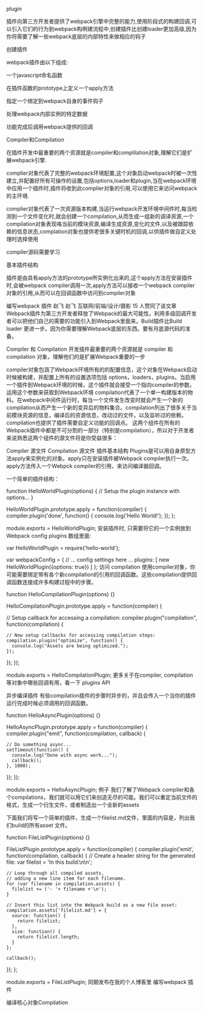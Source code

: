 plugin

插件向第三方开发者提供了webpack引擎中完整的能力,使用阶段式的构建回调,可以引入它们的行为到webpack构啊建流程中,创建插件比创建loader更加高级,因为你将需要了解一些webpack底层的内部特性来做相应的钩子

创建插件

webpack插件由以下组成:

一个javascript命名函数

在插件函数的prototype上定义一个apply方法

指定一个绑定到webpack自身的事件钩子

处理webpack内部实例的特定数据

功能完成后调用webpack提供的回调


Compiler和Compilation

在插件开发中最重要的两个资源就是compiler和complilation对象,理解它们是扩展webpack引擎.

complier对象代表了完整的webpack环境配置,这个对象启动webpack时被一次性建立,并配置好所有可操作的设置,包括options,loader和plugin,当在webpack环境中应用一个插件时,插件将收到此complier对象的引用,可以使用它来访问webpack的主环境.

complier对象代表了一次资源版本构建,当运行webpack开发环境中间件时,每当检测到一个文件变化时,就会创建一个compilation,从而生成一组新的调译资源,一个compilation对象表现咯当前的模块资源,编译生成资源,变化的文件,以及被跟踪依赖的信息状态,complation对象也提供老很多关键时机的回调,以供插件做自定义处理时选择使用

compiler源码需要学习


基本插件结构

插件是由具有apply方法的prototype所实例化出来的,这个apply方法在安装插件时,会被webpack compiler调用一次,apply方法可以接收一个webpack compiler对象的引用,从而可以在回调函数中访问到compiler对象




编写webpack 插件
赵飞
赵飞
互联网/前端/设计/摄影
15 人赞同了该文章
Webpack插件为第三方开发者释放了Webpack的最大可能性。利用多级回调开发者可以把他们自己的需要的功能引入到Webpack里面来。Build插件比Build loader 更进一步。因为你需要理解Webpack底层的东西。要有月底源代码的准备。

Compiler 和 Compilation
开发插件最重要的两个资源就是 compiler 和 compilation 对象，理解他们的是扩展Webpack重要的一步

compiler对象包涵了Webpack环境所有的的配置信息，这个对象在Webpack启动时候被构建，并配置上所有的设置选项包括 options，loaders，plugins。当启用一个插件到Webpack环境的时候，这个插件就会接受一个指向compiler的参数。运用这个参数来获取到Webpack环境
compilation代表了一个单一构建版本的物料。在webpack中间件运行时，每当一个文件发生改变时就会产生一个新的compilation从而产生一个新的变异后的物料集合。compilation列出了很多关于当前模块资源的信息，编译后的资源信息，改动过的文件，以及监听过的依赖。compilation也提供了插件需要自定义功能的回调点。
这两个组件在所有的Webpack插件中都是不可分割的一部分（特别是compilation），所以对于开发者来说熟悉这两个组件的源文件将是你受益很多：

Compiler 源文件
Compilation 源文件
插件基本结构
Plugins是可以用自身原型方法apply来实例化的对象。apply只在安装插件被Webpack compiler执行一次。apply方法传入一个Webpck compiler的引用，来访问编译器回调。

一个简单的插件结构：


function HelloWorldPlugin(options) {
  // Setup the plugin instance with options...
}

HelloWorldPlugin.prototype.apply = function(compiler) {
  compiler.plugin('done', function() {
    console.log('Hello World!'); 
  });
};

module.exports = HelloWorldPlugin;
安装插件时, 只需要将它的一个实例放到 Webpack config plugins 数组里面:


var HelloWorldPlugin = require('hello-world');

var webpackConfig = {
  // ... config settings here ...
  plugins: [
    new HelloWorldPlugin({options: true})
  ]
};
访问 compilation
使用compiler对象，你可能需要绑定带有各个新compilation的引用的回调函数。这些compilation提供回调函数连接成许多构建过程中的步骤。


function HelloCompilationPlugin(options) {}

HelloCompilationPlugin.prototype.apply = function(compiler) {

  // Setup callback for accessing a compilation:
  compiler.plugin("compilation", function(compilation) {

    // Now setup callbacks for accessing compilation steps:
    compilation.plugin("optimize", function() {
      console.log("Assets are being optimized.");
    });
  });
});

module.exports = HelloCompilationPlugin;
更多关于在compiler, compilation等对象中哪些回调有用，看一下
plugins API

异步编译插件
有些compilation插件的步骤时异步的，并且会传入一个当你的插件运行完成时候必须调用的回调函数。


function HelloAsyncPlugin(options) {}

HelloAsyncPlugin.prototype.apply = function(compiler) {
  compiler.plugin("emit", function(compilation, callback) {

    // Do something async...
    setTimeout(function() {
      console.log("Done with async work...");
      callback();
    }, 1000);

  });
});

module.exports = HelloAsyncPlugin;
例子
我们了解了Webpack compiler和各个compilations，我们就可以用它们来创造无尽的可能。我们可以重定当前文件的格式，生成一个衍生文件，或者制造出一个全新的assets

下面我们将写一个简单的插件，生成一个filelist.md文件，里面的内容是，列出我们build的所有asset 文件。


function FileListPlugin(options) {}

FileListPlugin.prototype.apply = function(compiler) {
  compiler.plugin('emit', function(compilation, callback) {
    // Create a header string for the generated file:
    var filelist = 'In this build:\n\n';

    // Loop through all compiled assets,
    // adding a new line item for each filename.
    for (var filename in compilation.assets) {
      filelist += ('- '+ filename +'\n');
    }

    // Insert this list into the Webpack build as a new file asset:
    compilation.assets['filelist.md'] = {
      source: function() {
        return filelist;
      },
      size: function() {
        return filelist.length;
      }
    };

    callback();
  });
};

module.exports = FileListPlugin;
同期发布在我的个人博客里 编写webpack 插件


编译核心对象Compilation

